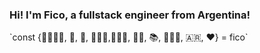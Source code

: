 <h3>Hi! I'm Fico, a fullstack engineer from Argentina!</h3>
`const {👨‍👩‍👧‍👧, 🤘, 🎸, 👨🏽‍🔧,🏃🏽‍♂️, 🚴🏽, 📚, 👨🏽‍💻, 🇦🇷, ❤️} = fico`
